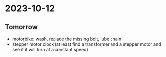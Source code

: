 # 2023-10-12

## Tomorrow

* motorbike: wash, replace the missing bolt, lube chain
* stepper motor clock (at least find a transformer and a stepper motor and see if it will turn at a constant speed)
